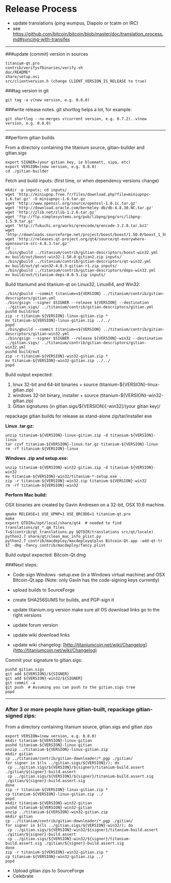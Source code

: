 Release Process
===============

* update translations (ping wumpus, Diapolo or tcatm on IRC)
* see https://github.com/bitcoin/bitcoin/blob/master/doc/translation_process.md#syncing-with-transifex

* * *

###update (commit) version in sources


	titanium-qt.pro
	contrib/verifysfbinaries/verify.sh
	doc/README*
	share/setup.nsi
	src/clientversion.h (change CLIENT_VERSION_IS_RELEASE to true)

###tag version in git

	git tag -a v(new version, e.g. 0.8.0)

###write release notes. git shortlog helps a lot, for example:

	git shortlog --no-merges v(current version, e.g. 0.7.2)..v(new version, e.g. 0.8.0)

* * *

##perform gitian builds

 From a directory containing the titanium source, gitian-builder and gitian.sigs
  
	export SIGNER=(your gitian key, ie bluematt, sipa, etc)
	export VERSION=(new version, e.g. 0.8.0)
	cd ./gitian-builder

 Fetch and build inputs: (first time, or when dependency versions change)

	mkdir -p inputs; cd inputs/
	wget 'http://miniupnp.free.fr/files/download.php?file=miniupnpc-1.6.tar.gz' -O miniupnpc-1.6.tar.gz
	wget 'http://www.openssl.org/source/openssl-1.0.1c.tar.gz'
	wget 'http://download.oracle.com/berkeley-db/db-4.8.30.NC.tar.gz'
	wget 'http://zlib.net/zlib-1.2.6.tar.gz'
	wget 'ftp://ftp.simplesystems.org/pub/libpng/png/src/libpng-1.5.9.tar.gz'
	wget 'http://fukuchi.org/works/qrencode/qrencode-3.2.0.tar.bz2'
	wget 'http://downloads.sourceforge.net/project/boost/boost/1.50.0/boost_1_50_0.tar.bz2'
	wget 'http://releases.qt-project.org/qt4/source/qt-everywhere-opensource-src-4.8.3.tar.gz'
	cd ..
	./bin/gbuild ../titanium/contrib/gitian-descriptors/boost-win32.yml
	mv build/out/boost-win32-1.50.0-gitian2.zip inputs/
	./bin/gbuild ../titanium/contrib/gitian-descriptors/qt-win32.yml
	mv build/out/qt-win32-4.8.3-gitian-r1.zip inputs/
	./bin/gbuild ../titanium/contrib/gitian-descriptors/deps-win32.yml
	mv build/out/titanium-deps-0.0.5.zip inputs/

 Build titaniumd and titanium-qt on Linux32, Linux64, and Win32:
  
	./bin/gbuild --commit titanium=v${VERSION} ../titanium/contrib/gitian-descriptors/gitian.yml
	./bin/gsign --signer $SIGNER --release ${VERSION} --destination ../gitian.sigs/ ../titanium/contrib/gitian-descriptors/gitian.yml
	pushd build/out
	zip -r titanium-${VERSION}-linux-gitian.zip *
	mv titanium-${VERSION}-linux-gitian.zip ../../
	popd
	./bin/gbuild --commit titanium=v${VERSION} ../titanium/contrib/gitian-descriptors/gitian-win32.yml
	./bin/gsign --signer $SIGNER --release ${VERSION}-win32 --destination ../gitian.sigs/ ../titanium/contrib/gitian-descriptors/gitian-win32.yml
	pushd build/out
	zip -r titanium-${VERSION}-win32-gitian.zip *
	mv titanium-${VERSION}-win32-gitian.zip ../../
	popd

  Build output expected:

  1. linux 32-bit and 64-bit binaries + source (titanium-${VERSION}-linux-gitian.zip)
  2. windows 32-bit binary, installer + source (titanium-${VERSION}-win32-gitian.zip)
  3. Gitian signatures (in gitian.sigs/${VERSION}[-win32]/(your gitian key)/

repackage gitian builds for release as stand-alone zip/tar/installer exe

**Linux .tar.gz:**

	unzip titanium-${VERSION}-linux-gitian.zip -d titanium-${VERSION}-linux
	tar czvf titanium-${VERSION}-linux.tar.gz titanium-${VERSION}-linux
	rm -rf titanium-${VERSION}-linux

**Windows .zip and setup.exe:**

	unzip titanium-${VERSION}-win32-gitian.zip -d titanium-${VERSION}-win32
	mv titanium-${VERSION}-win32/titanium-*-setup.exe .
	zip -r titanium-${VERSION}-win32.zip titanium-${VERSION}-win32
	rm -rf titanium-${VERSION}-win32

**Perform Mac build:**

  OSX binaries are created by Gavin Andresen on a 32-bit, OSX 10.6 machine.

	qmake RELEASE=1 USE_UPNP=1 USE_QRCODE=1 titanium-qt.pro
	make
	export QTDIR=/opt/local/share/qt4  # needed to find translations/qt_*.qm files
	T=$(contrib/qt_translations.py $QTDIR/translations src/qt/locale)
	python2.7 share/qt/clean_mac_info_plist.py
	python2.7 contrib/macdeploy/macdeployqtplus Bitcoin-Qt.app -add-qt-tr $T -dmg -fancy contrib/macdeploy/fancy.plist

 Build output expected: Bitcoin-Qt.dmg

###Next steps:

* Code-sign Windows -setup.exe (in a Windows virtual machine) and
  OSX Bitcoin-Qt.app (Note: only Gavin has the code-signing keys currently)

* upload builds to SourceForge

* create SHA256SUMS for builds, and PGP-sign it

* update titanium.org version
  make sure all OS download links go to the right versions

* update forum version

* update wiki download links

* update wiki changelog: [http://titaniumcoin.net/wiki/Changelog](http://titaniumcoin.net/wiki/Changelog)

Commit your signature to gitian.sigs:

	pushd gitian.sigs
	git add ${VERSION}/${SIGNER}
	git add ${VERSION}-win32/${SIGNER}
	git commit -a
	git push  # Assuming you can push to the gitian.sigs tree
	popd

-------------------------------------------------------------------------

### After 3 or more people have gitian-built, repackage gitian-signed zips:

From a directory containing titanium source, gitian.sigs and gitian zips

	export VERSION=(new version, e.g. 0.8.0)
	mkdir titanium-${VERSION}-linux-gitian
	pushd titanium-${VERSION}-linux-gitian
	unzip ../titanium-${VERSION}-linux-gitian.zip
	mkdir gitian
	cp ../titanium/contrib/gitian-downloader/*.pgp ./gitian/
	for signer in $(ls ../gitian.sigs/${VERSION}/); do
	 cp ../gitian.sigs/${VERSION}/${signer}/titanium-build.assert ./gitian/${signer}-build.assert
	 cp ../gitian.sigs/${VERSION}/${signer}/titanium-build.assert.sig ./gitian/${signer}-build.assert.sig
	done
	zip -r titanium-${VERSION}-linux-gitian.zip *
	cp titanium-${VERSION}-linux-gitian.zip ../
	popd
	mkdir titanium-${VERSION}-win32-gitian
	pushd titanium-${VERSION}-win32-gitian
	unzip ../titanium-${VERSION}-win32-gitian.zip
	mkdir gitian
	cp ../titanium/contrib/gitian-downloader/*.pgp ./gitian/
	for signer in $(ls ../gitian.sigs/${VERSION}-win32/); do
	 cp ../gitian.sigs/${VERSION}-win32/${signer}/titanium-build.assert ./gitian/${signer}-build.assert
	 cp ../gitian.sigs/${VERSION}-win32/${signer}/titanium-build.assert.sig ./gitian/${signer}-build.assert.sig
	done
	zip -r titanium-${VERSION}-win32-gitian.zip *
	cp titanium-${VERSION}-win32-gitian.zip ../
	popd

- Upload gitian zips to SourceForge
- Celebrate 